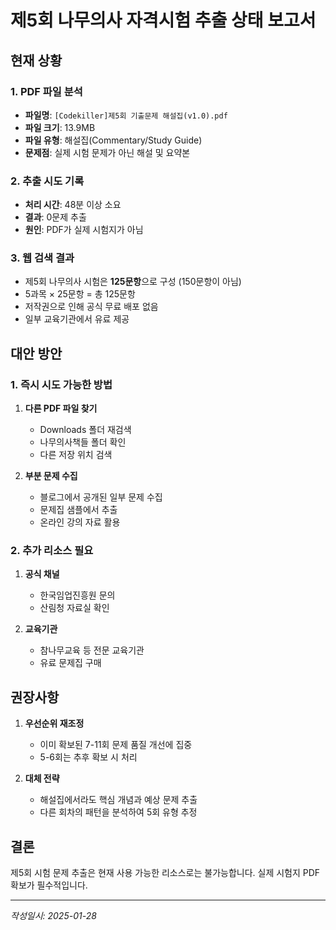 # 제5회 나무의사 자격시험 추출 상태 보고서

## 현재 상황

### 1. PDF 파일 분석
- **파일명**: `[Codekiller]제5회 기출문제 해설집(v1.0).pdf`
- **파일 크기**: 13.9MB
- **파일 유형**: 해설집(Commentary/Study Guide)
- **문제점**: 실제 시험 문제가 아닌 해설 및 요약본

### 2. 추출 시도 기록
- **처리 시간**: 48분 이상 소요
- **결과**: 0문제 추출
- **원인**: PDF가 실제 시험지가 아님

### 3. 웹 검색 결과
- 제5회 나무의사 시험은 **125문항**으로 구성 (150문항이 아님)
- 5과목 × 25문항 = 총 125문항
- 저작권으로 인해 공식 무료 배포 없음
- 일부 교육기관에서 유료 제공

## 대안 방안

### 1. 즉시 시도 가능한 방법
1. **다른 PDF 파일 찾기**
   - Downloads 폴더 재검색
   - 나무의사책들 폴더 확인
   - 다른 저장 위치 검색

2. **부분 문제 수집**
   - 블로그에서 공개된 일부 문제 수집
   - 문제집 샘플에서 추출
   - 온라인 강의 자료 활용

### 2. 추가 리소스 필요
1. **공식 채널**
   - 한국임업진흥원 문의
   - 산림청 자료실 확인
   
2. **교육기관**
   - 참나무교육 등 전문 교육기관
   - 유료 문제집 구매

## 권장사항

1. **우선순위 재조정**
   - 이미 확보된 7-11회 문제 품질 개선에 집중
   - 5-6회는 추후 확보 시 처리

2. **대체 전략**
   - 해설집에서라도 핵심 개념과 예상 문제 추출
   - 다른 회차의 패턴을 분석하여 5회 유형 추정

## 결론

제5회 시험 문제 추출은 현재 사용 가능한 리소스로는 불가능합니다. 
실제 시험지 PDF 확보가 필수적입니다.

---
*작성일시: 2025-01-28*